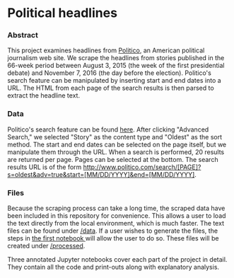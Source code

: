 # Political headlines

### Abstract

This project examines headlines from [Politico](http://www.politico.com), an American political journalism web site. We scrape the headlines from stories published in the 66-week period between August 3, 2015 (the week of the first presidential debate) and November 7, 2016 (the day before the election). Politico's search feature can be manipulated by inserting start and end dates into a URL. The HTML from each page of the search results is then parsed to extract the headline text.

### Data

Politico's search feature can be found [here](http://www.politico.com/search?q=). After clicking "Advanced Search," we selected "Story" as the content type and "Oldest" as the sort method. The start and end dates can be selected on the page itself, but we manipulate them through the URL. When a search is performed, 20 results are returned per page. Pages can be selected at the bottom. The search results URL is of the form http://www.politico.com/search/[PAGE]?s=oldest&adv=true&start=[MM/DD/YYYY]&end=[MM/DD/YYYY].

### Files

Because the scraping process can take a long time, the scraped data have been included in this repository for convenience. This allows a user to load the text directly from the local environment, which is much faster. The text files can be found under [/data](/data). If a user wishes to generate the files, the steps in [the first notebook ](/1_Data_scraping_and_parsing.ipynb) will allow the user to do so. These files will be created under [/processed](/processed).

Three annotated Jupyter notebooks cover each part of the project in detail. They contain all the code and print-outs along with explanatory analysis.
